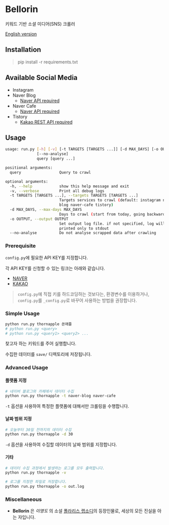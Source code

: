 # Bellorin

키워드 기반 소셜 미디어(SNS) 크롤러

[English version](./README-en.md)

## Installation

> pip install -r requirements.txt

## Available Social Media

- Instagram
- Naver Blog
  - [Naver API required](https://developers.naver.com/products/search/)
- Naver Cafe
  - [Naver API required](https://developers.naver.com/products/search/)
- Tistory
  - [Kakao REST API required](https://developers.kakao.com/docs/restapi/search)


## Usage

```sh
usage: run.py [-h] [-v] [-t TARGETS [TARGETS ...]] [-d MAX_DAYS] [-o OUTPUT]
              [--no-analyse]
              query [query ...]

positional arguments:
  query                 Query to crawl

optional arguments:
  -h, --help            show this help message and exit
  -v, --verbose         Print all debug logs
  -t TARGETS [TARGETS ...], --targets TARGETS [TARGETS ...]
                        Targets services to crawl (default: instagram naver-
                        blog naver-cafe tistory)
  -d MAX_DAYS, --max-days MAX_DAYS
                        Days to crawl (start from today, going backwards)
  -o OUTPUT, --output OUTPUT
                        Set output log file. if not specified, log will be
                        printed only to stdout
  --no-analyse          Do not analyse scrapped data after crawling
```

### Prerequisite

`config.py`에 필요한 API KEY를 지정합니다.

각 API KEY를 신청할 수 있는 링크는 아래와 같습니다.

- [NAVER](https://developers.naver.com/products/search/)
- [KAKAO](https://developers.kakao.com/docs/restapi/search)

> `config.py`에 직접 키를 하드코딩하는 것보다는, 환경변수를 이용하거나, `config.py`를 `_config.py`로 바꾸어 사용하는 방법을 권장합니다.

### Simple Usage

```sh
python run.py thornapple 쏜애플
# python run.py <query>
# python run.py <query1> <query2> ...
```

찾고자 하는 키워드를 주어 실행합니다.

수집한 데이터를 `save/` 디렉토리에 저장됩니다.

### Advanced Usage

#### 플랫폼 지정

```sh
# 네이버 블로그와 카페에서 데이터 수집
python run.py thornapple -t naver-blog naver-cafe
```

`-t` 옵션을 사용하여 특정한 플랫폼에 대해서만 크롤링을 수행합니다.

#### 날짜 범위 지정

```sh
# 오늘부터 30일 전까지의 데이터 수집
python run.py thornapple -d 30
```

`-d` 옵션을 사용하여 수집할 데이터의 날짜 범위를 지정합니다. 

#### 기타

```sh
# 데이터 수집 과정에서 발생하는 로그를 모두 출력합니다.
python run.py thornapple -v

# 로그를 지정한 파일로 저장합니다.
python run.py thornapple -o out.log
```

### Miscellaneous

- __Bellorin__ 은 _이영도_ 의 소설 [폴라리스 랩소디](https://en.wikipedia.org/wiki/Lee_Yeongdo#Other_novels)의 등장인물로, 세상의 모든 진실을 아는 자입니다.